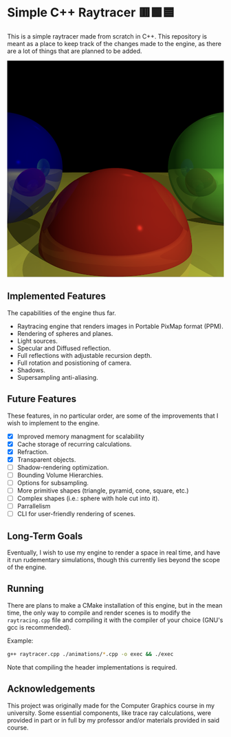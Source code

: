 # Simple C++ Raytracer 🟥🟩🟦
This is a simple raytracer made from scratch in C++. This repository is meant as a place to keep track of the changes made to the engine, as there are a lot of things that are planned to be added.

![Basic Render](images/super_sampling_basic.png)

## Implemented Features
The capabilities of the engine thus far.

- Raytracing engine that renders images in Portable PixMap format (PPM).
- Rendering of spheres and planes.
- Light sources.
- Specular and Diffused reflection.
- Full reflections with adjustable recursion depth.
- Full rotation and posistioning of camera.
- Shadows.
- Supersampling anti-aliasing.

## Future Features
These features, in no particular order, are some of the improvements that I wish to implement to the engine.

- [x] Improved memory managment for scalability
- [x] Cache storage of recurring calculations.
- [x] Refraction.
- [x] Transparent objects.
- [ ] Shadow-rendering optimization.
- [ ] Bounding Volume Hierarchies.
- [ ] Options for subsampling.
- [ ] More primitive shapes (triangle, pyramid, cone, square, etc.)
- [ ] Complex shapes (i.e.: sphere with hole cut into it).
- [ ] Parrallelism
- [ ] CLI for user-friendly rendering of scenes.

## Long-Term Goals
Eventually, I wish to use my engine to render a space in real time, and have it run rudementary simulations, though this currently lies beyond the scope of the engine.

## Running
There are plans to make a CMake installation of this engine, but in the mean time, the only way to compile and render scenes is to modify the `raytracing.cpp` file and compiling it with the compiler of
your choice (GNU's gcc is recommended).   

Example:
```bash
g++ raytracer.cpp ./animations/*.cpp -o exec && ./exec
```
Note that compiling the header implementations is required.  

## Acknowledgements
This project was originally made for the Computer Graphics course in my university. Some essential components, like trace ray calculations, were provided in part or in full by my professor and/or
materials provided in said course.
